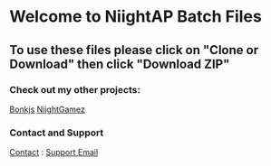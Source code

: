# Welcome to NiightAP Batch Files 

## To use these files please click on "Clone or Download" then click "Download ZIP"




### Check out my other projects:
[Bonkjs](https://niightap.github.io/bonkjs)
[NiightGamez](https://niightgamez.weebly.com/)


### Contact and Support

[Contact](https://niightgamez.weebly.com/contact.html) : [Support Email](mailto:niightapi@gmail.com)

